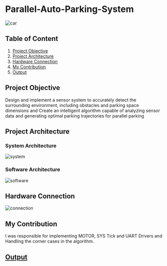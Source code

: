 # Parallel-Auto-Parking-System
![car](https://github.com/RuaaMQasem/Parallel-Auto-Parking-System/assets/142262095/7071b3fd-334e-418d-829e-b74c1e6659be)

## Table of Content

1. [Project Objective](#project-objective)
2. [Project Architecture](#project-architecture)
3. [Hardware Connection](#hardware-connection)
4. [My Contribution](#my-contribution)
5. [Output](#output)

## Project Objective

Design and implement a sensor system to accurately detect the surrounding environment, including obstacles and parking space dimensions and Create an intelligent algorithm capable of analyzing sensor data and generating optimal parking trajectories for parallel parking

##  Project Architecture

### System Architecture


![system](https://github.com/RuaaMQasem/Parallel-Auto-Parking-System/assets/142262095/70629b41-4d2a-4731-9b88-1eaf89850382)

### Software Architecture


![software](https://github.com/RuaaMQasem/Parallel-Auto-Parking-System/assets/142262095/f7407232-7783-4769-a071-79391b640c5e)



##  Hardware Connection


![connection](https://github.com/RuaaMQasem/Parallel-Auto-Parking-System/assets/142262095/439c5d0a-c590-4bec-bd2e-1be680cd70b1)

## My Contribution
I was responsible for implementing MOTOR, SYS Tick and UART Drivers and Handling the corner cases in the algorithm. 

## [Output](https://drive.google.com/file/d/1AlvuF_Hu1tpZX9DE0pFt5FqHwVqHxt08/view?usp=sharing)

